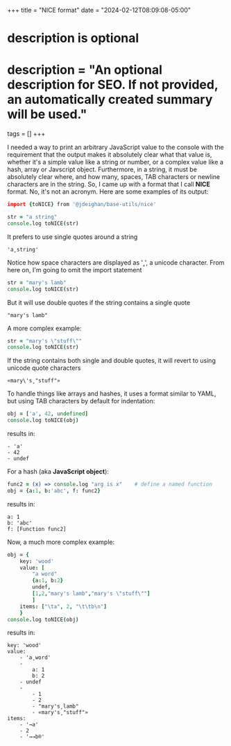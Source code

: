 +++
title = "NICE format"
date = "2024-02-12T08:09:08-05:00"

#
# description is optional
#
# description = "An optional description for SEO. If not provided, an automatically created summary will be used."

tags = []
+++

I needed a way to print an arbitrary JavaScript value to the console
with the requirement that the output makes it absolutely clear what
that value is, whether it's a simple value like a string or number, or
a complex value like a hash, array or Javscript object. Furthermore,
in a string, it must be absolutely clear where, and how many, spaces,
TAB characters or newline characters are in the string. So, I came up
with a format that I call **NICE** format. No, it's not an acronym.
Here are some examples of its output:

```coffee
import {toNICE} from '@jdeighan/base-utils/nice'

str = "a string"
console.log toNICE(str)
```
It prefers to use single quotes around a string
```text
'a˳string'
```

Notice how space characters are displayed as '˳', a unicode character.
From here on, I'm going to omit the import statement

```coffee
str = "mary's lamb"
console.log toNICE(str)
```
But it will use double quotes if the string contains a single quote
```text
"mary's lamb"
```
A more complex example:
```coffee
str = "mary's \"stuff\""
console.log toNICE(str)
```
If the string contains both single and double quotes, it will
revert to using unicode quote characters
```text
«mary\'s˳"stuff"»
```

To handle things like arrays and hashes, it uses a format similar
to YAML, but using TAB characters by default for indentation:

```coffee
obj = ['a', 42, undefined]
console.log toNICE(obj)
```
results in:
```text
- 'a'
- 42
- undef
```
For a hash (aka **JavaScript object**):
```coffee
func2 = (x) => console.log "arg is x"    # define a named function
obj = {a:1, b:'abc', f: func2}
```
results in:
```text
a: 1
b: 'abc'
f: [Function func2]
```

Now, a much more complex example:

```coffee
obj = {
	key: 'wood'
	value: [
		"a word"
		{a:1, b:2}
		undef,
		[1,2,"mary's lamb","mary's \"stuff\""]
		]
	items: ["\ta", 2, "\t\tb\n"]
	}
console.log toNICE(obj)
```
results in:
```text
key: 'wood'
value:
	- 'a˳word'
	-
		a: 1
		b: 2
	- undef
	-
		- 1
		- 2
		- "mary's˳lamb"
		- «mary's˳"stuff"»
items:
	- '→a'
	- 2
	- '→→b®'
```
